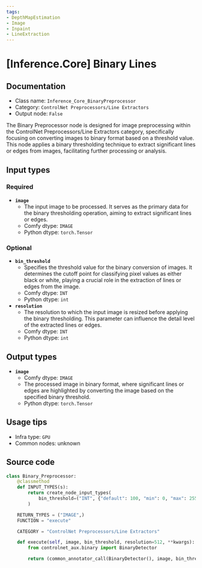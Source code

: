 ```yaml
---
tags:
- DepthMapEstimation
- Image
- Inpaint
- LineExtraction
---
```


# [Inference.Core] Binary Lines
## Documentation
- Class name: `Inference_Core_BinaryPreprocessor`
- Category: `ControlNet Preprocessors/Line Extractors`
- Output node: `False`

The Binary Preprocessor node is designed for image preprocessing within the ControlNet Preprocessors/Line Extractors category, specifically focusing on converting images to binary format based on a threshold value. This node applies a binary thresholding technique to extract significant lines or edges from images, facilitating further processing or analysis.
## Input types
### Required
- **`image`**
    - The input image to be processed. It serves as the primary data for the binary thresholding operation, aiming to extract significant lines or edges.
    - Comfy dtype: `IMAGE`
    - Python dtype: `torch.Tensor`
### Optional
- **`bin_threshold`**
    - Specifies the threshold value for the binary conversion of images. It determines the cutoff point for classifying pixel values as either black or white, playing a crucial role in the extraction of lines or edges from the image.
    - Comfy dtype: `INT`
    - Python dtype: `int`
- **`resolution`**
    - The resolution to which the input image is resized before applying the binary thresholding. This parameter can influence the detail level of the extracted lines or edges.
    - Comfy dtype: `INT`
    - Python dtype: `int`
## Output types
- **`image`**
    - Comfy dtype: `IMAGE`
    - The processed image in binary format, where significant lines or edges are highlighted by converting the image based on the specified binary threshold.
    - Python dtype: `torch.Tensor`
## Usage tips
- Infra type: `GPU`
- Common nodes: unknown


## Source code
```python
class Binary_Preprocessor:
    @classmethod
    def INPUT_TYPES(s):
        return create_node_input_types(
            bin_threshold=("INT", {"default": 100, "min": 0, "max": 255, "step": 1})
        )

    RETURN_TYPES = ("IMAGE",)
    FUNCTION = "execute"

    CATEGORY = "ControlNet Preprocessors/Line Extractors"

    def execute(self, image, bin_threshold, resolution=512, **kwargs):
        from controlnet_aux.binary import BinaryDetector

        return (common_annotator_call(BinaryDetector(), image, bin_threshold=bin_threshold, resolution=resolution), )

```

